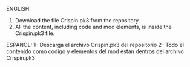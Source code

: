 ENGLISH: 
1. Download the file Crispin.pk3 from the repository.
2. All the content, including code and mod elements, is inside the Crispin.pk3 file.
   
ESPANOL: 
1- Descarga el archivo Crispin.pk3 del repositorio 
2- Todo el contenido como codigo y elementos del mod estan dentros del archivo Crispin.pk3
